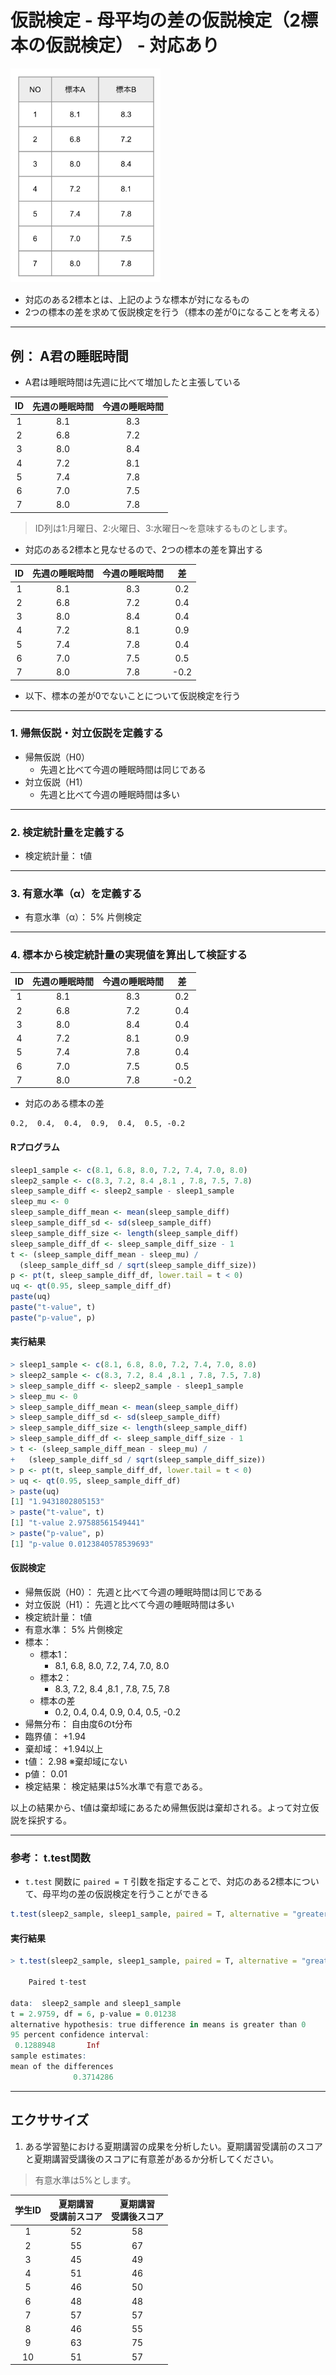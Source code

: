 # 仮説検定 - 母平均の差の仮説検定（2標本の仮説検定） - 対応あり

<img src="img/247.png" width="240px">

* 対応のある2標本とは、上記のような標本が対になるもの
* 2つの標本の差を求めて仮説検定を行う（標本の差が0になることを考える）

---

## 例： A君の睡眠時間

* A君は睡眠時間は先週に比べて増加したと主張している

|ID|先週の睡眠時間|今週の睡眠時間|
|:--:|:--:|:--:|
| 1|8.1|8.3|
| 2|6.8|7.2|
| 3|8.0|8.4|
| 4|7.2|8.1|
| 5|7.4|7.8|
| 6|7.0|7.5|
| 7|8.0|7.8|

> ID列は1:月曜日、2:火曜日、3:水曜日〜を意味するものとします。


* 対応のある2標本と見なせるので、2つの標本の差を算出する


|ID|先週の睡眠時間|今週の睡眠時間|差|
|:--:|:--:|:--:|:--:|
| 1|8.1|8.3|0.2|
| 2|6.8|7.2|0.4|
| 3|8.0|8.4|0.4|
| 4|7.2|8.1|0.9|
| 5|7.4|7.8|0.4|
| 6|7.0|7.5|0.5|
| 7|8.0|7.8|-0.2|

* 以下、標本の差が0でないことについて仮説検定を行う

---

### 1. 帰無仮説・対立仮説を定義する

* 帰無仮説（H0）
  * 先週と比べて今週の睡眠時間は同じである
* 対立仮説（H1）
  * 先週と比べて今週の睡眠時間は多い

---

### 2. 検定統計量を定義する

* 検定統計量： t値

---

### 3. 有意水準（α）を定義する

* 有意水準（α）： 5% 片側検定

---

### 4. 標本から検定統計量の実現値を算出して検証する

|ID|先週の睡眠時間|今週の睡眠時間|差|
|:--:|:--:|:--:|:--:|
| 1|8.1|8.3|0.2|
| 2|6.8|7.2|0.4|
| 3|8.0|8.4|0.4|
| 4|7.2|8.1|0.9|
| 5|7.4|7.8|0.4|
| 6|7.0|7.5|0.5|
| 7|8.0|7.8|-0.2|

* 対応のある標本の差

```
0.2,  0.4,  0.4,  0.9,  0.4,  0.5, -0.2
```

#### Rプログラム

```r
sleep1_sample <- c(8.1, 6.8, 8.0, 7.2, 7.4, 7.0, 8.0)
sleep2_sample <- c(8.3, 7.2, 8.4 ,8.1 , 7.8, 7.5, 7.8)
sleep_sample_diff <- sleep2_sample - sleep1_sample
sleep_mu <- 0
sleep_sample_diff_mean <- mean(sleep_sample_diff)
sleep_sample_diff_sd <- sd(sleep_sample_diff)
sleep_sample_diff_size <- length(sleep_sample_diff)
sleep_sample_diff_df <- sleep_sample_diff_size - 1
t <- (sleep_sample_diff_mean - sleep_mu) / 
  (sleep_sample_diff_sd / sqrt(sleep_sample_diff_size))
p <- pt(t, sleep_sample_diff_df, lower.tail = t < 0)
uq <- qt(0.95, sleep_sample_diff_df)
paste(uq)
paste("t-value", t)
paste("p-value", p)
```

#### 実行結果

```r
> sleep1_sample <- c(8.1, 6.8, 8.0, 7.2, 7.4, 7.0, 8.0)
> sleep2_sample <- c(8.3, 7.2, 8.4 ,8.1 , 7.8, 7.5, 7.8)
> sleep_sample_diff <- sleep2_sample - sleep1_sample
> sleep_mu <- 0
> sleep_sample_diff_mean <- mean(sleep_sample_diff)
> sleep_sample_diff_sd <- sd(sleep_sample_diff)
> sleep_sample_diff_size <- length(sleep_sample_diff)
> sleep_sample_diff_df <- sleep_sample_diff_size - 1
> t <- (sleep_sample_diff_mean - sleep_mu) / 
+   (sleep_sample_diff_sd / sqrt(sleep_sample_diff_size))
> p <- pt(t, sleep_sample_diff_df, lower.tail = t < 0)
> uq <- qt(0.95, sleep_sample_diff_df)
> paste(uq)
[1] "1.9431802805153"
> paste("t-value", t)
[1] "t-value 2.97588561549441"
> paste("p-value", p)
[1] "p-value 0.0123840578539693"
```

#### 仮説検定

* 帰無仮説（H0）： 先週と比べて今週の睡眠時間は同じである
* 対立仮説（H1）： 先週と比べて今週の睡眠時間は多い
* 検定統計量： t値
* 有意水準： 5% 片側検定
* 標本： 
  * 標本1： 
    * 8.1, 6.8, 8.0, 7.2, 7.4, 7.0, 8.0
  * 標本2： 
    * 8.3, 7.2, 8.4 ,8.1 , 7.8, 7.5, 7.8
  * 標本の差
    * 0.2,  0.4,  0.4,  0.9,  0.4,  0.5, -0.2
* 帰無分布： 自由度6のt分布
* 臨界値： +1.94
* 棄却域： +1.94以上
* t値： 2.98 ※棄却域にない
* p値： 0.01
* 検定結果： 検定結果は5%水準で有意である。

以上の結果から、t値は棄却域にあるため帰無仮説は棄却される。よって対立仮説を採択する。

---

### 参考： t.test関数

* `t.test` 関数に `paired = T` 引数を指定することで、対応のある2標本について、母平均の差の仮説検定を行うことができる

```r
t.test(sleep2_sample, sleep1_sample, paired = T, alternative = "greater")
```

#### 実行結果

```r
> t.test(sleep2_sample, sleep1_sample, paired = T, alternative = "greater")

	Paired t-test

data:  sleep2_sample and sleep1_sample
t = 2.9759, df = 6, p-value = 0.01238
alternative hypothesis: true difference in means is greater than 0
95 percent confidence interval:
 0.1288948       Inf
sample estimates:
mean of the differences 
              0.3714286 
```

---

## エクササイズ

1. ある学習塾における夏期講習の成果を分析したい。夏期講習受講前のスコアと夏期講習受講後のスコアに有意差があるか分析してください。

> 有意水準は5%とします。

|学生ID|夏期講習<br>受講前スコア|夏期講習<br>受講後スコア|
|:--:|:--:|:--:|
| 1|52|58|
| 2|55|67|
| 3|45|49|
| 4|51|46|
| 5|46|50|
| 6|48|48|
| 7|57|57|
| 8|46|55|
| 9|63|75|
|10|51|57|


<!-- 

* 2つの標本 の差を算出する

|学生ID|夏期講習<br>受講前スコア|夏期講習<br>受講後スコア|差|
|:--:|:--:|:--:|:--:|
| 1|52|58|6|
| 2|55|67|12|
| 3|45|49|4|
| 4|51|46|-5|
| 5|46|50|4|
| 6|48|48|0|
| 7|57|58|1|
| 8|46|55|9|
| 9|63|75|12|
|10|51|57|6|


* 標本の差が0でないことについて仮説検定を行う
---

### 1. 帰無仮説・対立仮説を定義する

* 帰無仮説（H0）
  * 夏期講習前と夏期講習後においてスコアに差はない
* 対立仮説（H1）
  * 夏期講習前と夏期講習後においてスコアに差がある

---

### 2. 検定統計量を定義する

* 検定統計量： t値

---

### 3. 有意水準（α）を定義する

* 有意水準（α）： 5% 両側検定

---

### 4. 標本から検定統計量の実現値を算出して検証する

|学生ID|夏期講習<br>受講前スコア|夏期講習<br>受講後スコア|
|:--:|:--:|:--:|
| 1|52|58|
| 2|55|67|
| 3|45|49|
| 4|51|46|
| 5|46|50|
| 6|48|48|
| 7|57|57|
| 8|46|55|
| 9|63|75|
|10|51|57|

* 対応のある標本の差

```
6, 12,  4, -5,  4,  0,  1,  9, 12,  6
```

#### Rプログラム

```r
score_sample_pre <- c(52, 55, 45, 51, 46, 48, 57, 46, 63, 51)
score_sample_post <- c(58, 67, 49, 46, 50, 48, 58, 55, 75, 57)
score_sample_diff <- score_sample_post - score_sample_pre
score_mu <- 0
score_sample_diff_mean <- mean(score_sample_diff)
score_sample_diff_sd <- sd(score_sample_diff)
score_sample_diff_size <- length(score_sample_diff)
score_sample_diff_df <- score_sample_diff_size - 1
t <- (score_sample_diff_mean - score_mu) / 
        (score_sample_diff_sd / sqrt(score_sample_diff_size))
p <- pt(t, score_sample_diff_df, lower.tail = t < 0) * 2
lq <- qt(0.025, score_sample_diff_df)
uq <- qt(0.975, score_sample_diff_df)
paste(lq, "-", uq)
paste("t-value", t)
paste("p-value", p)
```

#### 実行結果

```r
> score_sample_pre <- c(52, 55, 45, 51, 46, 48, 57, 46, 63, 51)
> score_sample_post <- c(58, 67, 49, 46, 50, 48, 58, 55, 75, 57)
> score_sample_diff <- score_sample_post - score_sample_pre
> score_mu <- 0
> score_sample_diff_mean <- mean(score_sample_diff)
> score_sample_diff_sd <- sd(score_sample_diff)
> score_sample_diff_size <- length(score_sample_diff)
> score_sample_diff_df <- score_sample_diff_size - 1
> t <- (score_sample_diff_mean - score_mu) / 
+         (score_sample_diff_sd / sqrt(score_sample_diff_size))
> p <- pt(t, score_sample_diff_df, lower.tail = t < 0) * 2
> lq <- qt(0.025, score_sample_diff_df)
> uq <- qt(0.975, score_sample_diff_df)
> paste(lq, "-", uq)
[1] "-2.2621571627982 - 2.2621571627982"
> paste("t-value", t)
[1] "t-value 2.88902506339383"
> paste("p-value", p)
[1] "p-value 0.0179126932255259"
```

#### 仮説検定


* 帰無仮説（H0）： 夏期講習前と夏期講習後においてスコアに差はない
* 対立仮説（H1）： 夏期講習前と夏期講習後においてスコアに差がある
* 検定統計量： t値
* 有意水準： 5% 両側検定
* 標本： 
  * 標本1： 
    * 58, 67, 49, 46, 50, 48, 58, 55, 75, 57
  * 標本2： 
    * 52, 55, 45, 51, 46, 48, 57, 46, 63, 51
  * 標本の差
    * 6, 12,  4, -5,  4,  0,  1,  9, 12,  6
* 帰無分布： 自由度9のt分布
* 臨界値： -2.26, +2.26
* 棄却域： -2.26以下 あるいは +2.26以上
* t値： 2.88 ※棄却域にない
* p値： 0.02
* 検定結果： 検定結果は5%水準で有意である。

以上の結果から、t値は棄却域にあるため帰無仮説は棄却されます。よって対立仮説を採択します。

---

### 参考： t.test関数

* `t.test` 関数に `paired = T` 引数を指定することで、対応のある2標本について、母平均の差の仮説検定を行うことができる

```r
t.test(score_sample_post, score_sample_pre, paired = T)
```

#### 実行結果

```r
> t.test(score_sample_post, score_sample_pre, paired = T)

	Paired t-test

data:  score_sample_post and score_sample_pre
t = 2.889, df = 9, p-value = 0.01791
alternative hypothesis: true difference in means is not equal to 0
95 percent confidence interval:
 1.063214 8.736786
sample estimates:
mean of the differences 
                    4.9 
```

-->